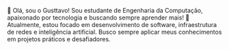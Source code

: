 👋 Olá, sou o Gusttavo!
Sou estudante de Engenharia da Computação, apaixonado por tecnologia e buscando sempre aprender mais! 🚀
Atualmente, estou focado em desenvolvimento de software, infraestrutura de redes e inteligência artificial. Busco sempre aplicar meus conhecimentos em projetos práticos e desafiadores.

